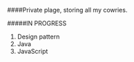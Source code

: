 ####Private plage, storing all my cowries.

#####IN PROGRESS

1. Design pattern
2. Java
3. JavaScript

